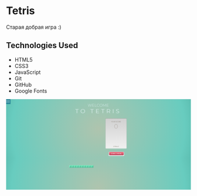 # Tetris
Старая добрая игра :)

<h2>Technologies Used</h2>

* HTML5
* CSS3
* JavaScript
* Git
* GitHub
* Google Fonts

![Tetris](https://github.com/6akee/tetris-game/blob/main/images/tetris.logo.png)


